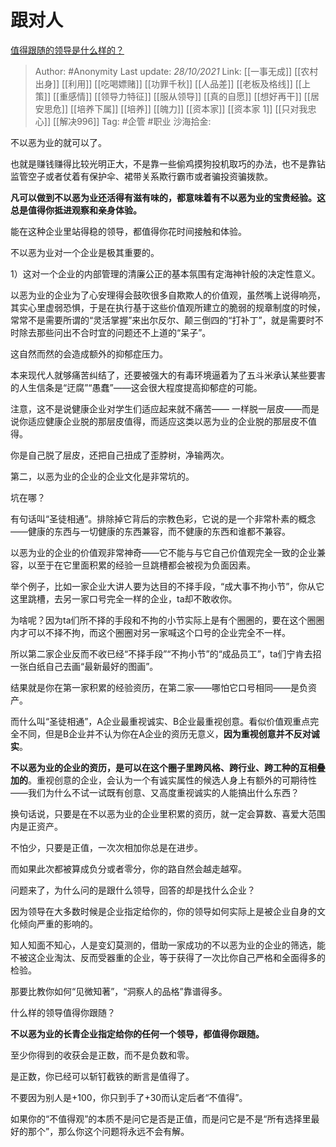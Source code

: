 # 跟对人
[值得跟随的领导是什么样的？](https://www.zhihu.com/question/491924885/answer/2187076602)

> Author: #Anonymity
> Last update: *28/10/2021*
> Link: [[一事无成]] [[农村出身]] [[利用]] [[吃喝嫖赌]] [[功罪千秋]] [[人品差]] [[老板及格线]] [[上策]] [[重感情]] [[领导力特征]] [[服从领导]] [[真的自愿]] [[想好再干]] [[居安思危]] [[培养下属]] [[培养]] [[魄力]] [[资本家]] [[资本家 1]] [[只对我忠心]] [[解决996]]
> Tag: #企管 #职业
> 沙海拾金:

不以恶为业的就可以了。

也就是赚钱赚得比较光明正大，不是靠一些偷鸡摸狗投机取巧的办法，也不是靠钻监管空子或者仗着有保护伞、裙带关系欺行霸市或者骗投资骗拨款。

**凡可以做到不以恶为业还活得有滋有味的，都意味着有不以恶为业的宝贵经验。这总是值得你抵进观察和亲身体验。**

能在这种企业里站得稳的领导，都值得你花时间接触和体验。

不以恶为业对一个企业是极其重要的。

1）这对一个企业的内部管理的清廉公正的基本氛围有定海神针般的决定性意义。

以恶为业的企业为了心安理得会鼓吹很多自欺欺人的价值观，虽然嘴上说得响亮，其实心里虚弱恐惧，于是在执行基于这些价值观所建立的脆弱的规章制度的时候，常常不是需要所谓的“灵活掌握”来出尔反尔、颠三倒四的“打补丁”，就是需要时不时除去那些问出不合时宜的问题还不上道的“呆子”。

这自然而然的会造成额外的抑郁症压力。

本来现代人就够痛苦纠结了，还要被强大的有毒环境逼着为了五斗米承认某些要害的人生信条是“迂腐”“愚蠢”——这会很大程度提高抑郁症的可能。

注意，这不是说健康企业对学生们适应起来就不痛苦—— 一样脱一层皮——而是说你适应健康企业脱的那层皮值得，而适应这类以恶为业的企业脱的那层皮不值得。

你是自己脱了层皮，还把自己扭成了歪脖树，净输两次。

第二，以恶为业的企业的企业文化是非常坑的。

坑在哪？

有句话叫“圣徒相通”。排除掉它背后的宗教色彩，它说的是一个非常朴素的概念——健康的东西与一切健康的东西兼容，而不健康的东西和谁都不兼容。

以恶为业的企业的价值观非常神奇——它不能与与它自己价值观完全一致的企业兼容，以至于在它里面积累的经验一旦跳槽都会被视为负面因素。

举个例子，比如一家企业大讲人要为达目的不择手段，“成大事不拘小节”，你从它这里跳槽，去另一家口号完全一样的企业，ta却不敢收你。

为啥呢？因为ta们所不择的手段和不拘的小节实际上是有个圈圈的，要在这个圈圈内才可以不择不拘，而这个圈圈对另一家喊这个口号的企业完全不一样。

所以第二家企业反而不收已经“不择手段”“不拘小节”的“成品员工”，ta们宁肯去招一张白纸自己去画“最新最好的图画”。

结果就是你在第一家积累的经验资历，在第二家——哪怕它口号相同——是负资产。

而什么叫“圣徒相通”，A企业最重视诚实、B企业最重视创意。看似价值观重点完全不同，但是B企业并不认为你在A企业的资历无意义，**因为重视创意并不反对诚实**。

**不以恶为业的企业的资历，是可以在这个圈子里跨风格、跨行业、跨工种的互相叠加的**。重视创意的企业，会认为一个有诚实属性的候选人身上有额外的可期待性——我们为什么不试一试既有创意、又高度重视诚实的人能搞出什么东西？

换句话说，只要是在不以恶为业的企业里积累的资历，就一定会算数、喜爱大范围内是正资产。

不怕少，只要是正值，一次次相加你总是在进步。

而如果此次都被算成负分或者零分，你的路自然会越走越窄。

问题来了，为什么问的是跟什么领导，回答的却是找什么企业？

因为领导在大多数时候是企业指定给你的，你的领导如何实际上是被企业自身的文化倾向严重的影响的。

知人知面不知心，人是变幻莫测的，借助一家成功的不以恶为业的企业的筛选，能不被这企业淘汰、反而受器重的企业，等于获得了一次比你自己严格和全面得多的检验。

那要比教你如何“见微知著”，“洞察人的品格”靠谱得多。

什么样的领导值得你跟随？

**不以恶为业的长青企业指定给你的任何一个领导，都值得你跟随。**

至少你得到的收获会是正数，而不是负数和零。

是正数，你已经可以斩钉截铁的断言是值得了。

不要因为别人是+100，你只到手了+30而认定后者“不值得”。

如果你的“不值得观”的本质不是问它是否是正值，而是问它是不是“所有选择里最好的那个”，那么你这个问题将永远不会有解。
